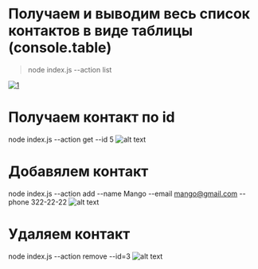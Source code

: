 # Получаем и выводим весь список контактов в виде таблицы (console.table)
> node index.js --action list
>
<a href="https://ibb.co/hgB8MPj"><img src="https://ibb.co/Mfp3rrB" alt="1" border="0"></a>
<!-- ![alt text](https://ibb.co/hgB8MPj)​ -->

# Получаем контакт по id
node index.js --action get --id 5
![alt text](https://ibb.co/MhfttQF)​

# Добавялем контакт
node index.js --action add --name Mango --email mango@gmail.com --phone 322-22-22
![alt text](https://ibb.co/R3z4nPG)​

# Удаляем контакт
node index.js --action remove --id=3
![alt text](https://ibb.co/FX579nq)​





